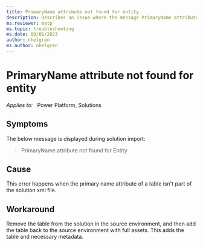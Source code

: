 ```yaml
---
title: PrimaryName attribute not found for entity
description: Describes an issue where the message PrimaryName attribute not found for Entity during solution import.
ms.reviewer: matp
ms.topic: troubleshooting
ms.date: 08/01/2023
author: nhelgren
ms.author: nhelgren
---
```

# PrimaryName attribute not found for entity

_Applies to:_ &nbsp; Power Platform, Solutions

## Symptoms

The below message is displayed during solution import: 

> PrimaryName attribute not found for Entity

## Cause

This error happens when the primary name attribute of a table isn't part of the solution xml file.

## Workaround

Remove the table from the solution in the source environment, and then add the table back to the source environment with full assets. This adds the table and necessary metadata.
